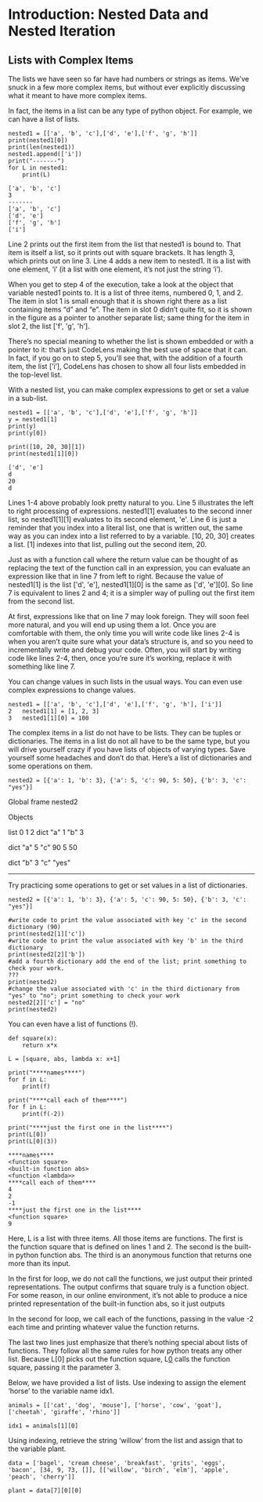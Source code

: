 # Introduction: Nested Data and Nested Iteration

## Lists with Complex Items

The lists we have seen so far have had numbers or strings as items. We’ve snuck in a few more complex items, but without ever explicitly discussing what it meant to have more complex items.

In fact, the items in a list can be any type of python object. For example, we can have a list of lists.
```
nested1 = [['a', 'b', 'c'],['d', 'e'],['f', 'g', 'h']]
print(nested1[0])
print(len(nested1))
nested1.append(['i'])
print("-------")
for L in nested1:
    print(L)
    
['a', 'b', 'c']
3
-------
['a', 'b', 'c']
['d', 'e']
['f', 'g', 'h']
['i']
```

Line 2 prints out the first item from the list that nested1 is bound to. That item is itself a list, so it prints out with square brackets. It has length 3, which prints out on line 3. Line 4 adds a new item to nested1. It is a list with one element, ‘i’ (it a list with one element, it’s not just the string ‘i’).

When you get to step 4 of the execution, take a look at the object that variable nested1 points to. It is a list of three items, numbered 0, 1, and 2. The item in slot 1 is small enough that it is shown right there as a list containing items “d” and “e”. The item in slot 0 didn’t quite fit, so it is shown in the figure as a pointer to another separate list; same thing for the item in slot 2, the list ['f', 'g', 'h'].

There’s no special meaning to whether the list is shown embedded or with a pointer to it: that’s just CodeLens making the best use of space that it can. In fact, if you go on to step 5, you’ll see that, with the addition of a fourth item, the list [‘i’], CodeLens has chosen to show all four lists embedded in the top-level list.

With a nested list, you can make complex expressions to get or set a value in a sub-list.

```
nested1 = [['a', 'b', 'c'],['d', 'e'],['f', 'g', 'h']]
y = nested1[1]
print(y)
print(y[0])

print([10, 20, 30][1])
print(nested1[1][0])

['d', 'e']
d
20
d
```

Lines 1-4 above probably look pretty natural to you. Line 5 illustrates the left to right processing of expressions. nested1[1] evaluates to the second inner list, so nested1[1][1] evaluates to its second element, 'e'. Line 6 is just a reminder that you index into a literal list, one that is written out, the same way as you can index into a list referred to by a variable. [10, 20, 30] creates a list. [1] indexes into that list, pulling out the second item, 20.

Just as with a function call where the return value can be thought of as replacing the text of the function call in an expression, you can evaluate an expression like that in line 7 from left to right. Because the value of nested1[1] is the list ['d', 'e'], nested1[1][0] is the same as ['d', 'e'][0]. So line 7 is equivalent to lines 2 and 4; it is a simpler way of pulling out the first item from the second list.

At first, expressions like that on line 7 may look foreign. They will soon feel more natural, and you will end up using them a lot. Once you are comfortable with them, the only time you will write code like lines 2-4 is when you aren’t quite sure what your data’s structure is, and so you need to incrementally write and debug your code. Often, you will start by writing code like lines 2-4, then, once you’re sure it’s working, replace it with something like line 7.

You can change values in such lists in the usual ways. You can even use complex expressions to change values.
```
nested1 = [['a', 'b', 'c'],['d', 'e'],['f', 'g', 'h'], ['i']]
2	nested1[1] = [1, 2, 3]
3	nested1[1][0] = 100
```

The complex items in a list do not have to be lists. They can be tuples or dictionaries. The items in a list do not all have to be the same type, but you will drive yourself crazy if you have lists of objects of varying types. Save yourself some headaches and don’t do that. Here’s a list of dictionaries and some operations on them.
```
nested2 = [{'a': 1, 'b': 3}, {'a': 5, 'c': 90, 5: 50}, {'b': 3, 'c': "yes"}]
```

Global frame
nested2	
 
	
Objects
	
list
0	1	2
dict
"a"	1
"b"	3
	
dict
"a"	5
"c"	90
5	50
	
dict
"b"	3
"c"	"yes"

--------

Try practicing some operations to get or set values in a list of dictionaries.
```
nested2 = [{'a': 1, 'b': 3}, {'a': 5, 'c': 90, 5: 50}, {'b': 3, 'c': "yes"}]

#write code to print the value associated with key 'c' in the second dictionary (90)
print(nested2[1]['c'])
#write code to print the value associated with key 'b' in the third dictionary
print(nested2[2]['b'])
#add a fourth dictionary add the end of the list; print something to check your work.
???
print(nested2)
#change the value associated with 'c' in the third dictionary from "yes" to "no"; print something to check your work
nested2[2]['c'] = "no"
print(nested2)
```
You can even have a list of functions (!).
```
def square(x):
    return x*x

L = [square, abs, lambda x: x+1]

print("****names****")
for f in L:
    print(f)

print("****call each of them****")
for f in L:
    print(f(-2))

print("****just the first one in the list****")
print(L[0])
print(L[0](3))

****names****
<function square>
<built-in function abs>
<function <lambda>>
****call each of them****
4
2
-1
****just the first one in the list****
<function square>
9
```
Here, L is a list with three items. All those items are functions. The first is the function square that is defined on lines 1 and 2. The second is the built-in python function abs. The third is an anonymous function that returns one more than its input.

In the first for loop, we do not call the functions, we just output their printed representations. The output <function square> confirms that square truly is a function object. For some reason, in our online environment, it’s not able to produce a nice printed representation of the built-in function abs, so it just outputs <unknown>

In the second for loop, we call each of the functions, passing in the value -2 each time and printing whatever value the function returns.

The last two lines just emphasize that there’s nothing special about lists of functions. They follow all the same rules for how python treats any other list. Because L[0] picks out the function square, L[0](3) calls the function square, passing it the parameter 3.
	

Below, we have provided a list of lists. Use indexing to assign the element ‘horse’ to the variable name idx1.
```
animals = [['cat', 'dog', 'mouse'], ['horse', 'cow', 'goat'], ['cheetah', 'giraffe', 'rhino']]

idx1 = animals[1][0]
```

Using indexing, retrieve the string ‘willow’ from the list and assign that to the variable plant.	
```
data = ['bagel', 'cream cheese', 'breakfast', 'grits', 'eggs', 'bacon', [34, 9, 73, []], [['willow', 'birch', 'elm'], 'apple', 'peach', 'cherry']]

plant = data[7][0][0]
```

